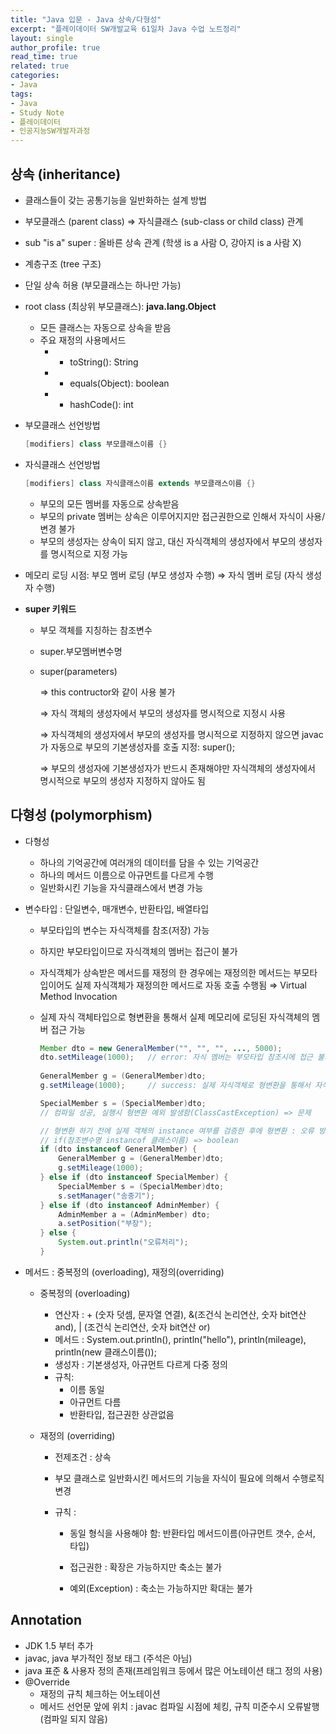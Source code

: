 ```yaml
---
title: "Java 입문 - Java 상속/다형성"
excerpt: "플레이데이터 SW개발교육 61일차 Java 수업 노트정리"
layout: single
author_profile: true
read_time: true
related: true
categories:
- Java
tags:
- Java
- Study Note
- 플레이데이터
- 인공지능SW개발자과정
---
```




## 상속 (inheritance)

- 클래스들이 갖는 공통기능을 일반화하는 설계 방법

- 부모클래스 (parent class) ⇒ 자식클래스 (sub-class or child class) 관계

- sub "is a" super : 올바른 상속 관계  (학생 is a 사람 O, 강아지 is a 사람 X)

- 계층구조 (tree 구조)

- 단일 상속 허용 (부모클래스는 하나만 가능)

- root class (최상위 부모클래스): **java.lang.Object**

  - 모든 클래스는 자동으로 상속을 받음
  - 주요 재정의 사용메서드
    - - toString(): String
    - - equals(Object): boolean
    - - hashCode(): int

- 부모클래스 선언방법

  ```java
  [modifiers] class 부모클래스이름 {}
  ```

- 자식클래스 선언방법

  ```java
  [modifiers] class 자식클래스이름 extends 부모클래스이름 {}
  ```

  - 부모의 모든 멤버를 자동으로 상속받음
  - 부모의 private 멤버는 상속은 이루어지지만 접근권한으로 인해서 자식이 사용/변경 불가
  - 부모의 생성자는 상속이 되지 않고, 대신 자식객체의 생성자에서 부모의 생성자를 명시적으로 지정 가능

- 메모리 로딩 시점: 부모 멤버 로딩 (부모 생성자 수행) ⇒ 자식 멤버 로딩 (자식 생성자 수행)

- **super 키워드**

  - 부모 객체를 지칭하는 참조변수

  - super.부모멤버변수명

  - super(parameters)

    ⇒ this contructor와 같이 사용 불가

    ⇒ 자식 객체의 생성자에서 부모의 생성자를 명시적으로 지정시 사용

    ⇒ 자식객체의 생성자에서 부모의 생성자를 명시적으로 지정하지 않으면 javac가 자동으로 부모의 기본생성자를 호출 지정: super();

    ⇒ 부모의 생성자에 기본생성자가 반드시 존재해야만 자식객체의 생성자에서 명시적으로 부모의 생성자 지정하지 않아도 됨

    

## 다형성 (polymorphism)

- 다형성

  - 하나의 기억공간에 여러개의 데이터를 담을 수 있는 기억공간
  - 하나의 메서드 이름으로 아규먼트를 다르게 수행
  - 일반화시킨 기능을 자식클래스에서 변경 가능

- 변수타입 : 단일변수, 매개변수, 반환타입, 배열타입

  - 부모타입의 변수는 자식객체를 참조(저장) 가능

  - 하지만 부모타입이므로 자식객체의 멤버는 접근이 불가

  - 자식객체가 상속받은 메서드를 재정의 한 경우에는 재정의한 메서드는 부모타입이어도 실제 자식객체가 재정의한 메서드로 자동 호출 수행됨 ⇒ Virtual Method Invocation

  - 실제 자식 객체타입으로 형변환을 통해서 실제 메모리에 로딩된 자식객체의 멤버 접근 가능

    ```java
    Member dto = new GeneralMember("", "", "", ..., 5000);
    dto.setMileage(1000); 	// error: 자식 멤버는 부모타입 참조시에 접근 불가
    		
    GeneralMember g = (GeneralMember)dto;
    g.setMileage(1000);		// success: 실제 자식객체로 형변환을 통해서 자식의 마일리지 멤버 접근 가능함
    
    SpecialMember s = (SpecialMember)dto; 
    // 컴파일 성공, 실행시 형변환 예외 발생함(ClassCastException) => 문제
    
    // 형변환 하기 전에 실제 객체의 instance 여부를 검증한 후에 형변환 : 오류 방지(안정성)
    // if(참조변수명 instancof 클래스이름) => boolean
    if (dto instanceof GeneralMember) {
    	GeneralMember g = (GeneralMember)dto;
    	g.setMileage(1000);
    } else if (dto instanceof SpecialMember) {
    	SpecialMember s = (SpecialMember)dto;
    	s.setManager("송중기");
    } else if (dto instanceof AdminMember) {
    	AdminMember a = (AdminMember) dto;
    	a.setPosition("부장");
    } else {
    	System.out.println("오류처리");
    }
    ```

- 메서드 : 중복정의 (overloading), 재정의(overriding)

  - 중복정의 (overloading)

    - 연산자 : + (숫자 덧셈, 문자열 연결), &(조건식 논리연산, 숫자 bit연산 and), | (조건식 논리연산, 숫자 bit연산 or)
    - 메서드 : System.out.println(), println("hello"), println(mileage), println(new 클래스이름());
    - 생성자 : 기본생성자, 아규먼트 다르게 다중 정의
    - 규칙:
      - 이름 동일
      - 아규먼트 다름
      - 반환타입, 접근권한 상관없음

  - 재정의 (overriding)

    - 전제조건 : 상속

    - 부모 클래스로 일반화시킨 메서드의 기능을 자식이 필요에 의해서 수행로직 변경

    - 규칙 :

      - 동일 형식을 사용해야 함: 반환타입 메서드이름(아규먼트 갯수, 순서, 타입)

      - 접근권한 : 확장은 가능하지만 축소는 불가

      - 예외(Exception) : 축소는 가능하지만 확대는 불가

        

## Annotation

- JDK 1.5 부터 추가
- javac, java 부가적인 정보 태그 (주석은 아님)
- java 표준 & 사용자 정의 존재(프레임워크 등에서 많은 어노테이션 태그 정의 사용)
- @Override
  - 재정의 규칙 체크하는 어노테이션
  - 메서드 선언문 앞에 위치 : javac 컴파일 시점에 체킹, 규칙 미준수시 오류발행 (컴파일 되지 않음)
